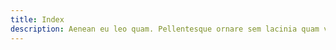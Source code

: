 ```yaml
---
title: Index
description: Aenean eu leo quam. Pellentesque ornare sem lacinia quam venenatis vestibulum.
---
```

